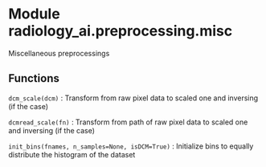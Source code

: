 Module radiology_ai.preprocessing.misc
======================================
Miscellaneous preprocessings

Functions
---------

    
`dcm_scale(dcm)`
:   Transform from raw pixel data to scaled one and inversing (if the case)

    
`dcmread_scale(fn)`
:   Transform from path of raw pixel data to scaled one and inversing (if the case)

    
`init_bins(fnames, n_samples=None, isDCM=True)`
:   Initialize bins to equally distribute the histogram of the dataset